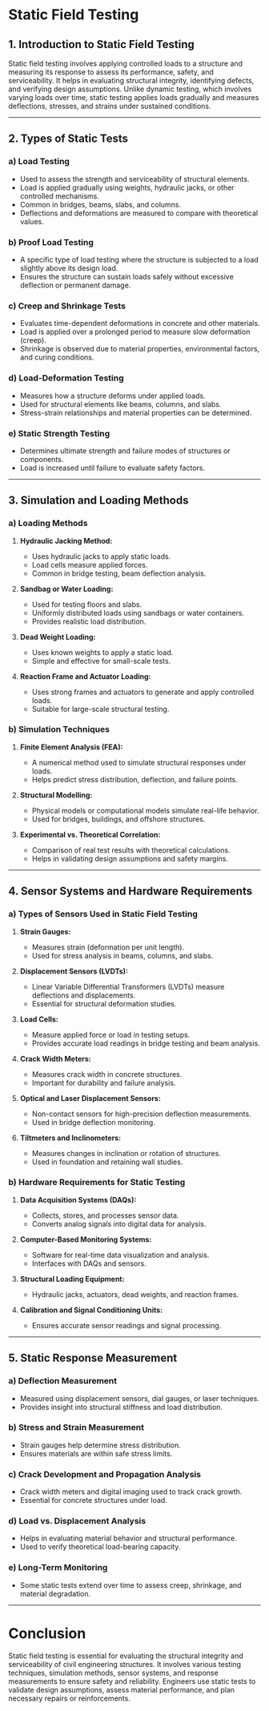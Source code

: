 # Static Field Testing

## 1. Introduction to Static Field Testing  
Static field testing involves applying controlled loads to a structure and measuring its response to assess its performance, safety, and serviceability. It helps in evaluating structural integrity, identifying defects, and verifying design assumptions. Unlike dynamic testing, which involves varying loads over time, static testing applies loads gradually and measures deflections, stresses, and strains under sustained conditions.  

---

## 2. Types of Static Tests  

### a) Load Testing  
- Used to assess the strength and serviceability of structural elements.  
- Load is applied gradually using weights, hydraulic jacks, or other controlled mechanisms.  
- Common in bridges, beams, slabs, and columns.  
- Deflections and deformations are measured to compare with theoretical values.  

### b) Proof Load Testing  
- A specific type of load testing where the structure is subjected to a load slightly above its design load.  
- Ensures the structure can sustain loads safely without excessive deflection or permanent damage.  

### c) Creep and Shrinkage Tests  
- Evaluates time-dependent deformations in concrete and other materials.  
- Load is applied over a prolonged period to measure slow deformation (creep).  
- Shrinkage is observed due to material properties, environmental factors, and curing conditions.  

### d) Load-Deformation Testing  
- Measures how a structure deforms under applied loads.  
- Used for structural elements like beams, columns, and slabs.  
- Stress-strain relationships and material properties can be determined.  

### e) Static Strength Testing  
- Determines ultimate strength and failure modes of structures or components.  
- Load is increased until failure to evaluate safety factors.  

---

## 3. Simulation and Loading Methods  

### a) Loading Methods  
1. **Hydraulic Jacking Method:**  
   - Uses hydraulic jacks to apply static loads.  
   - Load cells measure applied forces.  
   - Common in bridge testing, beam deflection analysis.  

2. **Sandbag or Water Loading:**  
   - Used for testing floors and slabs.  
   - Uniformly distributed loads using sandbags or water containers.  
   - Provides realistic load distribution.  

3. **Dead Weight Loading:**  
   - Uses known weights to apply a static load.  
   - Simple and effective for small-scale tests.  

4. **Reaction Frame and Actuator Loading:**  
   - Uses strong frames and actuators to generate and apply controlled loads.  
   - Suitable for large-scale structural testing.  

### b) Simulation Techniques  
1. **Finite Element Analysis (FEA):**  
   - A numerical method used to simulate structural responses under loads.  
   - Helps predict stress distribution, deflection, and failure points.  

2. **Structural Modelling:**  
   - Physical models or computational models simulate real-life behavior.  
   - Used for bridges, buildings, and offshore structures.  

3. **Experimental vs. Theoretical Correlation:**  
   - Comparison of real test results with theoretical calculations.  
   - Helps in validating design assumptions and safety margins.  

---

## 4. Sensor Systems and Hardware Requirements  

### a) Types of Sensors Used in Static Field Testing  
1. **Strain Gauges:**  
   - Measures strain (deformation per unit length).  
   - Used for stress analysis in beams, columns, and slabs.  

2. **Displacement Sensors (LVDTs):**  
   - Linear Variable Differential Transformers (LVDTs) measure deflections and displacements.  
   - Essential for structural deformation studies.  

3. **Load Cells:**  
   - Measure applied force or load in testing setups.  
   - Provides accurate load readings in bridge testing and beam analysis.  

4. **Crack Width Meters:**  
   - Measures crack width in concrete structures.  
   - Important for durability and failure analysis.  

5. **Optical and Laser Displacement Sensors:**  
   - Non-contact sensors for high-precision deflection measurements.  
   - Used in bridge deflection monitoring.  

6. **Tiltmeters and Inclinometers:**  
   - Measures changes in inclination or rotation of structures.  
   - Used in foundation and retaining wall studies.  

### b) Hardware Requirements for Static Testing  
1. **Data Acquisition Systems (DAQs):**  
   - Collects, stores, and processes sensor data.  
   - Converts analog signals into digital data for analysis.  

2. **Computer-Based Monitoring Systems:**  
   - Software for real-time data visualization and analysis.  
   - Interfaces with DAQs and sensors.  

3. **Structural Loading Equipment:**  
   - Hydraulic jacks, actuators, dead weights, and reaction frames.  

4. **Calibration and Signal Conditioning Units:**  
   - Ensures accurate sensor readings and signal processing.  

---

## 5. Static Response Measurement  

### a) Deflection Measurement  
- Measured using displacement sensors, dial gauges, or laser techniques.  
- Provides insight into structural stiffness and load distribution.  

### b) Stress and Strain Measurement  
- Strain gauges help determine stress distribution.  
- Ensures materials are within safe stress limits.  

### c) Crack Development and Propagation Analysis  
- Crack width meters and digital imaging used to track crack growth.  
- Essential for concrete structures under load.  

### d) Load vs. Displacement Analysis  
- Helps in evaluating material behavior and structural performance.  
- Used to verify theoretical load-bearing capacity.  

### e) Long-Term Monitoring  
- Some static tests extend over time to assess creep, shrinkage, and material degradation.  

---

# Conclusion  
Static field testing is essential for evaluating the structural integrity and serviceability of civil engineering structures. It involves various testing techniques, simulation methods, sensor systems, and response measurements to ensure safety and reliability. Engineers use static tests to validate design assumptions, assess material performance, and plan necessary repairs or reinforcements.  
